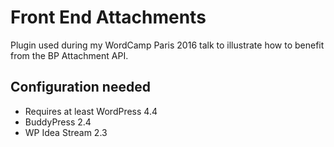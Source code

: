 Front End Attachments
=====================

Plugin used during my WordCamp Paris 2016 talk to illustrate how to benefit from the BP Attachment API.


Configuration needed
--------------------

+ Requires at least WordPress 4.4
+ BuddyPress 2.4
+ WP Idea Stream 2.3
